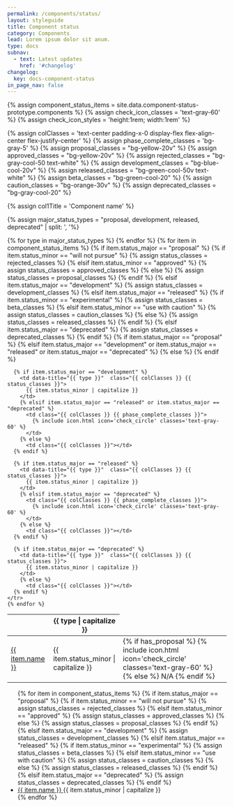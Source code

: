 ```yaml
---
permalink: /components/status/
layout: styleguide
title: Component status
category: Components
lead: Lorem ipsum dolor sit anum.
type: docs
subnav:
  - text: Latest updates
    href: '#changelog'
changelog:
  key: docs-component-status
in_page_nav: false
---
```


<style>
  .text-white a,
  .text-white a:visited {
    color: white
  }

  .text-ink a,
  .text-ink  a:visited {
    color: #1b1b1b
  }
</style>

{% assign component_status_items = site.data.component-status-prototype.components %}
{% assign check_icon_classes = 'text-gray-60' %}
{% assign check_icon_styles = 'height:1rem; width:1rem' %}

{% assign colClasses = 'text-center padding-x-0 display-flex flex-align-center flex-justify-center' %}
{% assign phase_complete_classes = 'bg-gray-5' %}
{% assign proposal_classes = "bg-yellow-20v" %}
{% assign approved_classes = "bg-yellow-20v" %}
{% assign rejected_classes = "bg-gray-cool-50 text-white" %}
{% assign development_classes = "bg-blue-cool-20v" %}
{% assign released_classes = "bg-green-cool-50v text-white" %}
{% assign beta_classes = "bg-green-cool-20" %}
{% assign caution_classes = "bg-orange-30v" %}
{% assign deprecated_classes = "bg-gray-cool-20" %}

{% assign col1Title = 'Component name' %}

{% assign major_status_types = "proposal, development, released, deprecated" | split: ', '%}

<table class=" site-table-responsive site-table-simple maxw-tablet-lg display-none tablet:display-table">
  <thead class="text-bold">
    <tr>
      <th scope="col" class="{{ colClasses }} bg-white">
      </th>
      {% for type in major_status_types %}
          <th scope="col" class="{{ colClasses }} bg-white">
            {{ type | capitalize }}
          </th>
      {% endfor %}
    </tr>
  </thead>
  <tbody class="font-lang-3xs">
    {% for item in component_status_items %}
      {% if item.status_major == "proposal" %}
        {% if item.status_minor == "will not pursue" %}
          {% assign status_classes = rejected_classes %}
          {% elsif item.status_minor == "approved" %}
            {% assign status_classes = approved_classes %}
          {% else %}
            {% assign status_classes = proposal_classes %}
        {% endif %}
      {% elsif item.status_major == "development" %}
        {% assign status_classes = development_classes %}
      {% elsif item.status_major == "released" %}
        {% if item.status_minor == "experimental" %}
          {% assign status_classes = beta_classes %}
          {% elsif item.status_minor == "use with caution" %}
            {% assign status_classes = caution_classes %}
          {% else %}
            {% assign status_classes = released_classes %}
        {% endif %}
      {% elsif item.status_major == "deprecated" %}
        {% assign status_classes = deprecated_classes %}
      {% endif %}
    <tr class="border-05 border-white">
      <td data-title="{{ col1Title }}" class="text-bold">
        <a href="{{ item.url }}">
          {{ item.name }}
        </a>
      </td>
      {% if item.status_major == "proposal" %}
        <td data-title="{{ item.status_major }}"  class="{{ colClasses }} {{ status_classes }}">
          {{ item.status_minor | capitalize }}
        </td>
        {% elsif item.status_major == "development" or item.status_major == "released" or item.status_major == "deprecated" %}
          <td class="{{ colClasses }} {{ phase_complete_classes }}">
            {% if has_proposal %}
              {% include icon.html icon='check_circle' classes='text-gray-60' %}
            {% else %}
              N/A
            {% endif %}
          </td>
        {% else %}
          <td class="{{ colClasses }}"></td>
      {% endif %}

      {% if item.status_major == "development" %}
        <td data-title="{{ type }}"  class="{{ colClasses }} {{ status_classes }}">
          {{ item.status_minor | capitalize }}
        </td>
        {% elsif item.status_major == "released" or item.status_major == "deprecated" %}
          <td class="{{ colClasses }} {{ phase_complete_classes }}">
            {% include icon.html icon='check_circle' classes='text-gray-60' %}
          </td>
        {% else %}
          <td class="{{ colClasses }}"></td>
      {% endif %}

      {% if item.status_major == "released" %}
        <td data-title="{{ type }}"  class="{{ colClasses }} {{ status_classes }}">
          {{ item.status_minor | capitalize }}
        </td>
        {% elsif item.status_major == "deprecated" %}
          <td class="{{ colClasses }} {{ phase_complete_classes }}">
            {% include icon.html icon='check_circle' classes='text-gray-60' %}
          </td>
        {% else %}
          <td class="{{ colClasses }}"></td>
      {% endif %}

      {% if item.status_major == "deprecated" %}
        <td data-title="{{ type }}"  class="{{ colClasses }} {{ status_classes }}">
          {{ item.status_minor | capitalize }}
        </td>
        {% else %}
          <td class="{{ colClasses }}"></td>
      {% endif %}
    </tr>
    {% endfor %}
  </tbody>
</table>

<ul class="tablet:display-none add-list-reset font-lang-2xs mobile-lg:font-lang-xs">
  {% for item in component_status_items %}
    {% if item.status_major == "proposal" %}
      {% if item.status_minor == "will not pursue" %}
        {% assign status_classes = rejected_classes %}
        {% elsif item.status_minor == "approved" %}
          {% assign status_classes = approved_classes %}
        {% else %}
          {% assign status_classes = proposal_classes %}
      {% endif %}
    {% elsif item.status_major == "development" %}
      {% assign status_classes = development_classes %}
    {% elsif item.status_major == "released" %}
      {% if item.status_minor == "experimental" %}
        {% assign status_classes = beta_classes %}
        {% elsif item.status_minor == "use with caution" %}
          {% assign status_classes = caution_classes %}
        {% else %}
          {% assign status_classes = released_classes %}
      {% endif %}
    {% elsif item.status_major == "deprecated" %}
      {% assign status_classes = deprecated_classes %}
    {% endif %}
    <li class="display-flex flex-align-center">
      <a href="{{ item.url }}">
        {{ item.name }}
      </a>
      <span class="usa-tag {{ status_classes }}">{{ item.status_minor | capitalize }}</span>
    </li>
  {% endfor %}
</ul>

